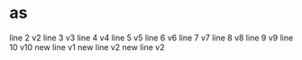 # as

line 2 v2
line 3 v3
line 4 v4
line 5 v5
line 6 v6
line 7 v7
line 8 v8
line 9 v9
line 10 v10
new line v1
new line v2
new line v2